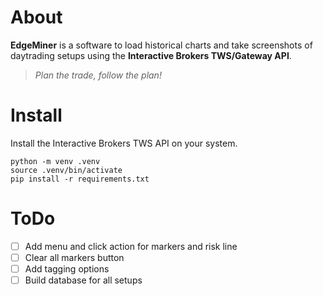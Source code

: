 # About
**EdgeMiner** is a software to load historical charts and take screenshots of daytrading setups using the **Interactive Brokers TWS/Gateway API**.

> _Plan the trade, follow the plan!_

# Install
Install the Interactive Brokers TWS API on your system.
```
python -m venv .venv
source .venv/bin/activate
pip install -r requirements.txt
```

# ToDo
- [ ] Add menu and click action for markers and risk line
- [ ] Clear all markers button
- [ ] Add tagging options
- [ ] Build database for all setups
